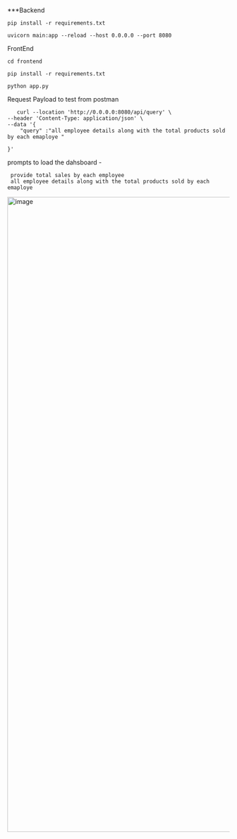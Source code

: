 ***Backend 

    pip install -r requirements.txt
    
    uvicorn main:app --reload --host 0.0.0.0 --port 8080
    
FrontEnd

    cd frontend
    
    pip install -r requirements.txt
    
    python app.py
    
 Request Payload to test from postman 
 
       curl --location 'http://0.0.0.0:8080/api/query' \
    --header 'Content-Type: application/json' \
    --data '{
        "query" :"all employee details along with the total products sold by each emaploye "
    
    }'


prompts to load the dahsboard - 

     provide total sales by each employee
     all employee details along with the total products sold by each emaploye 

<img width="1440" alt="image" src="https://github.com/user-attachments/assets/5ce3eb0d-a2f9-4cd1-b0a9-3c3df48c88ae" />






    

